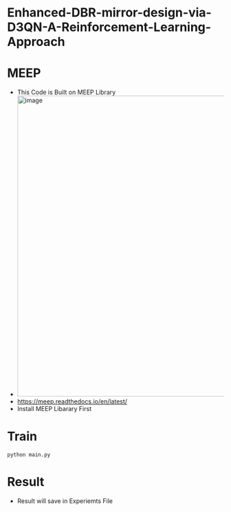 # Enhanced-DBR-mirror-design-via-D3QN-A-Reinforcement-Learning-Approach

# MEEP
- This Code is Built on MEEP Library
- <img width="701" alt="image" src="https://github.com/sjyu001/Enhanced-DBR-mirror-design-via-D3QN-A-Reinforcement-Learning-Approach/assets/105770100/52e716e2-4495-46d1-84cc-f8872a6838d9">
- https://meep.readthedocs.io/en/latest/
- Install MEEP Libarary First

# Train

  ```
  python main.py
  ```
  
# Result
- Result will save in Experiemts File
